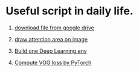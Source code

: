# Useful script in daily life.

1. [download file from google drive](download_file_from_google_driver.py)

1. [draw attention area on image](draw_attent_rect_on_img.py)

1. [Build one Deep Learning env](build_deep_learning_env.md)

1. [Compute VGG loss by PyTorch](compute_vgg_loss_by_pytorch.py)
